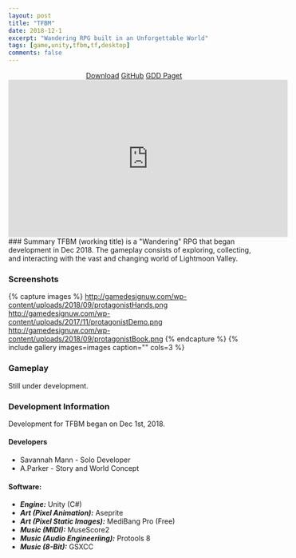 ```yaml
---
layout: post
title: "TFBM"
date: 2018-12-1
excerpt: "Wandering RPG built in an Unforgettable World"
tags: [game,unity,tfbm,tf,desktop]
comments: false
---
```

<center>
<div markdown="0"><a href="https://github.com/mannnnnn/protagonist-demo" class="btn btn-success">Download</a>     <a href="https://github.com/mannnnnn/Protagonist-GDD" class="btn btn-warning">GitHub</a>     <a href="http://gamedesignuw.com/projects/protagonist/" class="btn btn-danger">GDD Paget</a></div>

<iframe width="560" height="315" src="https://www.youtube.com/embed/kzXgR4KvqnA" frameborder="0"> </iframe>

</center>
### Summary
TFBM (working title) is a "Wandering" RPG that began development in Dec 2018. The gameplay consists of exploring, collecting, and interacting with the vast and changing world of Lightmoon Valley.

### Screenshots

{% capture images %}
	http://gamedesignuw.com/wp-content/uploads/2018/09/protagonistHands.png
    http://gamedesignuw.com/wp-content/uploads/2017/11/protagonistDemo.png
    http://gamedesignuw.com/wp-content/uploads/2018/09/protagonistBook.png
{% endcapture %}
{% include gallery images=images caption="" cols=3 %}
### Gameplay
Still under development.

### Development Information
Development for TFBM began on Dec 1st, 2018. 

#### Developers
* Savannah Mann - Solo Developer
* A.Parker - Story and World Concept

#### Software: 
* ***Engine:*** Unity (C#)
* ***Art (Pixel Animation):*** Aseprite
* ***Art (Pixel Static Images):*** MediBang Pro (Free)
* ***Music (MIDI):*** MuseScore2
* ***Music (Audio Engineeriing):*** Protools 8
* ***Music (8-Bit):*** GSXCC


